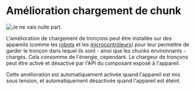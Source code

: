 # Amélioration chargement de chunk

![Je ne vais nulle part.](oredict:oc:chunkloaderUpgrade)

L'amélioration de chargement de tronçons peut être installée sur des appareils (comme les [robots](../block/robot.md) et les [microcontrôleurs](../block/microcontroller.md)) pour leur permettre de garder le tronçon dans lequel ils sont - ainsi que les chunks environnants - chargés. Cela consomme de l'énergie, cependant. Le chargeur de tronçons peut être activé et désactivé par l'API du composant exposé à l'appareil.

Cette amélioration est automatiquement activée quand l'appareil est mis sous tension, et automatiquement désactivée quand l'appareil est éteint.
